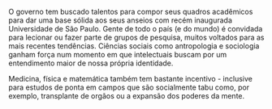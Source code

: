 O governo tem buscado talentos para compor seus quadros acadêmicos para dar uma base sólida aos seus anseios com recém inaugurada Universidade de São Paulo. Gente de todo o país (e do mundo) é convidada para lecionar ou fazer parte de grupos de pesquisa, muitos voltados para as mais recentes tendências. Ciências sociais como antropologia e sociologia ganham força num momento em que intelectuais buscam por um entendimento maior de nossa própria identidade. 

Medicina, física e matemática também tem bastante incentivo - inclusive para estudos de ponta em campos que são socialmente tabu como, por exemplo, transplante de orgãos ou a expansão dos poderes da mente.